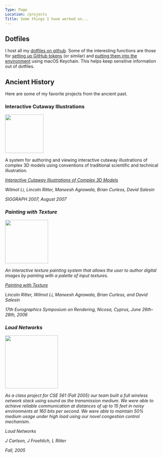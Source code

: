 ```yaml
---
Type: Page
Location: /projects
Title: Some things I have worked on...
---
```


## Dotfiles

I host all my [dotfiles on github](https://github.com/lritter/dotfiles). Some of
the interesting functions are those for [setting up GitHub tokens](https://github.com/lritter/dotfiles/blob/master/bin/setup_github_security_token.sh)
(or similar) and [putting them into the environment](https://github.com/lritter/dotfiles/blob/master/bash/bash_env#L68)
using macOS Keychain. This helps keep sensitive information out of dotfiles.

## Ancient History

Here are some of my favorite projects from the ancient past.

### Interactive Cutaway Illustrations
<img src="/media/projects/wheelneck.png" style="height: 124.8px;"/>

A system for authoring and viewing interactive cutaway illustrations of complex 3D models using conventions of traditional scientific and technical illustration.


<cite>
<a href="http://vis.berkeley.edu/papers/cutaways/">Interactive Cutaway Illustrations of Complex 3D Models</a>

Wilmot Li, Lincoln Ritter, Maneesh Agrawala, Brian Curless, David Salesin

SIGGRAPH 2007, August 2007
</cite>

### Painting with Texture
<img src="/media/projects/tree-result-thumbnail.png" style="height: 140.4px;"/>

An interactive texture painting system that allows the user to author digital
images by painting with a palette of input textures.

<cite>
  <a href="http://grail.cs.washington.edu/projects/painting-with-texture/">Painting with Texture</a>

  Lincoln Ritter, Wilmot Li, Maneesh Agrawala, Brian Curless, and David Salesin

  17th Eurographics Symposium on Rendering, Nicosa, Cyprus, June 26th-28th, 2006
</cite>


### Loud Networks

<img src="/media/projects/loud_networks_screenshot.png" style="height: 171.6px; border:0; padding: 0;"/>

As a class project for CSE 561 (Fall 2005) our team built a full wireless
network stack using sound as the transmission  medium. We were able to achieve
reliable communication at distances of up to 15 feet in noisy environments at
160 bits per second. We were able to maintain 50% medium usage under high load
using our novel congestion control mechanism.

<cite>
  Loud Networks

  J Carlson, J Froehlich, L Ritter

  Fall, 2005
</cite>
